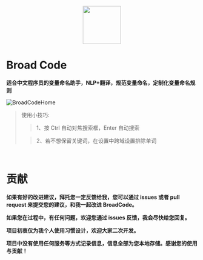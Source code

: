 <br />

<div align="center">
    <a href="http://139.159.194.35:8100/" target="_blank">
        <img src="https://gitee.com/broad-code/broad-code/raw/master/public/favicon.ico" width="100" height="100">
    </a>
</div>

# Broad Code

**适合中文程序员的变量命名助手，NLP+翻译，规范变量命名，定制化变量命名规则**

![BroadCodeHome](https://gitee.com/broad-code/broad-code/raw/master/public/pic.png)

> 使用小技巧:
>
> > 1、按 Ctrl 自动对焦搜索框，Enter 自动搜索
>
> > 2、若不想保留关键词，在设置中跨域设置排除单词

<br />

# 贡献

**如果有好的改进建议，拜托您一定反馈给我，您可以通过 issues 或者 pull request 来提交您的建议，和我一起改进 BroadCode。**

**如果您在过程中，有任何问题，欢迎您通过 issues 反馈，我会尽快给您回复。**

**项目初衷仅为我个人使用习惯设计，欢迎大家二次开发。**

**项目中没有使用任何服务等方式记录信息，信息全部为您本地存储。感谢您的使用与贡献！**
